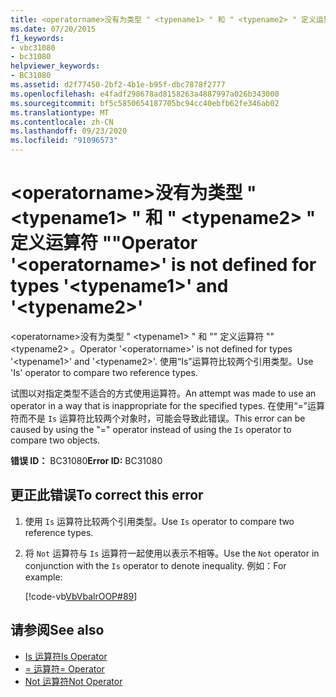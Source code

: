 ```yaml
---
title: <operatorname>没有为类型 " <typename1> " 和 " <typename2> " 定义运算符 ""
ms.date: 07/20/2015
f1_keywords:
- vbc31080
- bc31080
helpviewer_keywords:
- BC31080
ms.assetid: d2f77450-2bf2-4b1e-b95f-dbc7878f2777
ms.openlocfilehash: e4fadf298678ad8158263a4887997a026b343000
ms.sourcegitcommit: bf5c5850654187705bc94cc40ebfb62fe346ab02
ms.translationtype: MT
ms.contentlocale: zh-CN
ms.lasthandoff: 09/23/2020
ms.locfileid: "91096573"
---
```

# <a name="operator-operatorname-is-not-defined-for-types-typename1-and-typename2"></a><span data-ttu-id="75b51-102">\<operatorname>没有为类型 " \<typename1> " 和 " \<typename2> " 定义运算符 ""</span><span class="sxs-lookup"><span data-stu-id="75b51-102">Operator '\<operatorname>' is not defined for types '\<typename1>' and '\<typename2>'</span></span>

<span data-ttu-id="75b51-103">\<operatorname>没有为类型 " \<typename1> " 和 "" 定义运算符 "" \<typename2> 。</span><span class="sxs-lookup"><span data-stu-id="75b51-103">Operator '\<operatorname>' is not defined for types '\<typename1>' and '\<typename2>'.</span></span> <span data-ttu-id="75b51-104">使用“Is”运算符比较两个引用类型。</span><span class="sxs-lookup"><span data-stu-id="75b51-104">Use 'Is' operator to compare two reference types.</span></span>  
  
 <span data-ttu-id="75b51-105">试图以对指定类型不适合的方式使用运算符。</span><span class="sxs-lookup"><span data-stu-id="75b51-105">An attempt was made to use an operator in a way that is inappropriate for the specified types.</span></span> <span data-ttu-id="75b51-106">在使用“=”运算符而不是 `Is` 运算符比较两个对象时，可能会导致此错误。</span><span class="sxs-lookup"><span data-stu-id="75b51-106">This error can be caused by using the "=" operator instead of using the `Is` operator to compare two objects.</span></span>  
  
 <span data-ttu-id="75b51-107">**错误 ID：** BC31080</span><span class="sxs-lookup"><span data-stu-id="75b51-107">**Error ID:** BC31080</span></span>  
  
## <a name="to-correct-this-error"></a><span data-ttu-id="75b51-108">更正此错误</span><span class="sxs-lookup"><span data-stu-id="75b51-108">To correct this error</span></span>  
  
1. <span data-ttu-id="75b51-109">使用 `Is` 运算符比较两个引用类型。</span><span class="sxs-lookup"><span data-stu-id="75b51-109">Use `Is` operator to compare two reference types.</span></span>  
  
2. <span data-ttu-id="75b51-110">将 `Not` 运算符与 `Is` 运算符一起使用以表示不相等。</span><span class="sxs-lookup"><span data-stu-id="75b51-110">Use the `Not` operator in conjunction with the `Is` operator to denote inequality.</span></span> <span data-ttu-id="75b51-111">例如：</span><span class="sxs-lookup"><span data-stu-id="75b51-111">For example:</span></span>  
  
     [!code-vb[VbVbalrOOP#89](~/samples/snippets/visualbasic/VS_Snippets_VBCSharp/VbVbalrOOP/VB/OOP.vb#89)]
  
## <a name="see-also"></a><span data-ttu-id="75b51-112">请参阅</span><span class="sxs-lookup"><span data-stu-id="75b51-112">See also</span></span>

- [<span data-ttu-id="75b51-113">Is 运算符</span><span class="sxs-lookup"><span data-stu-id="75b51-113">Is Operator</span></span>](../language-reference/operators/is-operator.md)
- [<span data-ttu-id="75b51-114">= 运算符</span><span class="sxs-lookup"><span data-stu-id="75b51-114">= Operator</span></span>](../language-reference/operators/assignment-operator.md)
- [<span data-ttu-id="75b51-115">Not 运算符</span><span class="sxs-lookup"><span data-stu-id="75b51-115">Not Operator</span></span>](../language-reference/operators/not-operator.md)
